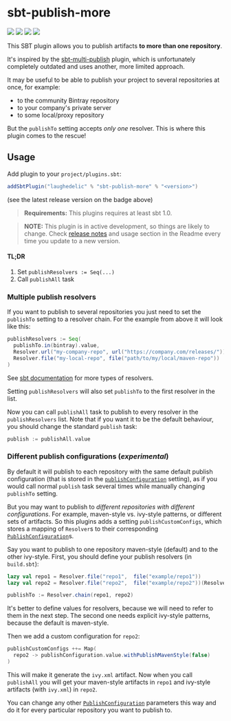 # sbt-publish-more

[![](https://travis-ci.org/laughedelic/sbt-publish-more.svg?token=qpNZ2qq83dBfp5jRxx8A&branch=master)](https://travis-ci.org/laughedelic/sbt-publish-more)
[![](https://img.shields.io/github/release/laughedelic/sbt-publish-more/all.svg)](https://github.com/laughedelic/sbt-publish-more/releases/latest)
[![](https://img.shields.io/badge/license-LGPLv3-blue.svg)](https://www.tldrlegal.com/l/lgpl-3.0)
[![](https://img.shields.io/badge/contact-gitter_chat-dd1054.svg)](https://gitter.im/laughedelic/sbt-publish-more)

This SBT plugin allows you to publish artifacts **to more than one repository**.

It's inspired by the [sbt-multi-publish](https://github.com/davidharcombe/sbt-multi-publish) plugin, which is unfortunately completely outdated and uses another, more limited approach.

It may be useful to be able to publish your project to several repositories at once, for example:
  * to the community Bintray repository
  * to your company's private server
  * to some local/proxy repository

But the `publishTo` setting accepts _only one_ resolver. This is where this plugin comes to the rescue!


## Usage

Add plugin to your `project/plugins.sbt`:

```scala
addSbtPlugin("laughedelic" % "sbt-publish-more" % "<version>")
```

(see the latest release version on the badge above)

> **Requirements:** This plugins requires at least sbt 1.0.

> **NOTE:** This plugin is in active development, so things are likely to change. Check [release notes](https://github.com/laughedelic/sbt-publish-more/releases) and usage section in the Readme every time you update to a new version.

#### TL;DR

1. Set `publishResolvers := Seq(...)`
2. Call `publishAll` task

### Multiple publish resolvers

If you want to publish to several repositories you just need to set the `publishTo` setting to a resolver chain. For the example from above it will look like this:

```scala
publishResolvers := Seq(
  publishTo.in(bintray).value,
  Resolver.url("my-company-repo", url("https://company.com/releases/")),
  Resolver.file("my-local-repo", file("path/to/my/local/maven-repo"))
)
```

See [sbt documentation][resolvers-docs] for more types of resolvers.

Setting `publishResolvers` will also set `publishTo` to the first resolver in the list.

Now you can call `publishAll` task to publish to every resolver in the `publishResolvers` list. Note that if you want it to be the default behaviour, you should change the standard `publish` task:

```scala
publish := publishAll.value
```


### Different publish configurations (_experimental_)

By default it will publish to each repository with the same default publish configuration (that is stored in the [`publishConfiguration`][default-publish-configuration] setting), as if you would call normal `publish` task several times while manually changing `publishTo` setting.

But you may want to publish to _different repositories with different configurations_. For example, maven-style vs. ivy-style patterns, or different sets of artifacts. So this plugins adds a setting `publishCustomConfigs`, which stores a mapping of `Resolver`s to their corresponding [`PublishConfiguration`]s.

Say you want to publish to one repository maven-style (default) and to the other ivy-style. First, you should define your publish resolvers (in `build.sbt`):

```scala
lazy val repo1 = Resolver.file("repo1",  file("example/repo1"))
lazy val repo2 = Resolver.file("repo2",  file("example/repo2"))(Resolver.ivyStylePatterns)

publishTo := Resolver.chain(repo1, repo2)
```

It's better to define values for resolvers, because we will need to refer to them in the next step. The second one needs explicit ivy-style patterns, because the default is maven-style.

Then we add a custom configuration for `repo2`:

```scala
publishCustomConfigs ++= Map(
  repo2 -> publishConfiguration.value.withPublishMavenStyle(false)
)
```

This will make it generate the `ivy.xml` artifact. Now when you call `publishAll` you will get your maven-style artifacts in `repo1` and ivy-style artifacts (with `ivy.xml`) in `repo2`.

You can change any other [`PublishConfiguration`] parameters this way and do it for every particular repository you want to publish to.


[resolvers-docs]: http://www.scala-sbt.org/1.x/docs/Resolvers.html
[default-publish-configuration]: https://github.com/sbt/sbt/blob/1.x/main/src/main/scala/sbt/Defaults.scala#L1911-L1923
[`PublishConfiguration`]: https://github.com/sbt/librarymanagement/blob/1.x/core/src/main/contraband-scala/sbt/librarymanagement/PublishConfiguration.scala
